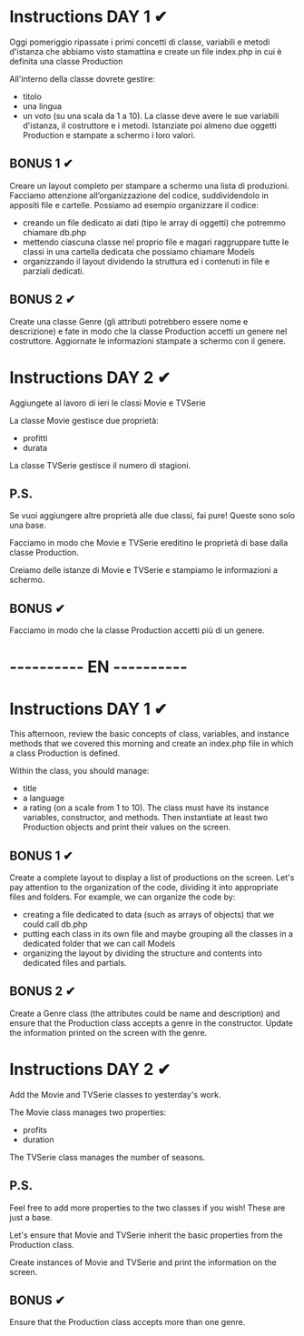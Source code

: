 # Instructions DAY 1 ✔
Oggi pomeriggio ripassate i primi concetti di classe, variabili e metodi d'istanza che abbiamo visto stamattina e create un file index.php in cui è definita una classe Production

All'interno della classe dovrete gestire:
- titolo
- una lingua 
- un voto (su una scala da 1 a 10). 
La classe deve avere le sue variabili d'istanza, il costruttore e i metodi.
Istanziate poi almeno due oggetti Production e stampate a schermo i loro valori.

## BONUS 1 ✔
Creare un layout completo per stampare a schermo una lista di produzioni. 
Facciamo attenzione all’organizzazione del codice, suddividendolo in appositi file e cartelle.
Possiamo ad esempio organizzare il codice:
- creando un file dedicato ai dati (tipo le array di oggetti) che potremmo chiamare db.php
- mettendo ciascuna classe nel proprio file e magari raggruppare tutte le classi in una cartella dedicata che possiamo chiamare Models
- organizzando il layout dividendo la struttura ed i contenuti in file e parziali dedicati.

## BONUS 2 ✔
Create una classe Genre (gli attributi potrebbero essere nome e descrizione) e fate in modo che la classe Production accetti un genere nel costruttore. 
Aggiornate le informazioni stampate a schermo con il genere.

# Instructions DAY 2 ✔
Aggiungete al lavoro di ieri le classi Movie e TVSerie

 La classe Movie gestisce due proprietà: 
- profitti 
- durata

La classe TVSerie gestisce il numero di stagioni.

## P.S. 
Se vuoi aggiungere altre proprietà alle due classi, fai pure! Queste sono solo una base.

Facciamo in modo che Movie e TVSerie ereditino le proprietà di base dalla classe Production.

Creiamo delle istanze di Movie e TVSerie e stampiamo le informazioni a schermo.

## BONUS ✔
Facciamo in modo che la classe Production accetti più di un genere.

# ---------- EN ----------

# Instructions DAY 1 ✔
This afternoon, review the basic concepts of class, variables, and instance methods that we covered this morning and create an index.php file in which a class Production is defined.

Within the class, you should manage:
- title
- a language
- a rating (on a scale from 1 to 10).
The class must have its instance variables, constructor, and methods.
Then instantiate at least two Production objects and print their values on the screen.

## BONUS 1 ✔
Create a complete layout to display a list of productions on the screen.
Let's pay attention to the organization of the code, dividing it into appropriate files and folders.
For example, we can organize the code by:
- creating a file dedicated to data (such as arrays of objects) that we could call db.php
- putting each class in its own file and maybe grouping all the classes in a dedicated folder that we can call Models
- organizing the layout by dividing the structure and contents into dedicated files and partials.

## BONUS 2 ✔
Create a Genre class (the attributes could be name and description) and ensure that the Production class accepts a genre in the constructor.
Update the information printed on the screen with the genre.

# Instructions DAY 2 ✔
Add the Movie and TVSerie classes to yesterday's work.

 The Movie class manages two properties:
- profits
- duration

The TVSerie class manages the number of seasons.

## P.S.
Feel free to add more properties to the two classes if you wish! These are just a base.

Let's ensure that Movie and TVSerie inherit the basic properties from the Production class.

Create instances of Movie and TVSerie and print the information on the screen.

## BONUS ✔
Ensure that the Production class accepts more than one genre.
